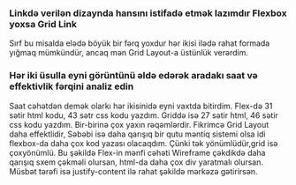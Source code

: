 ### Linkdə verilən dizaynda hansını istifadə etmək lazımdır Flexbox yoxsa Grid Link
Sırf bu misalda elədə böyük bir fərq yoxdur hər ikisi ilədə rahat formada yığmaq mümkündür, ancaq mən Grid Layout-a üstünlük verərdim.

### Hər iki üsulla eyni görüntünü əldə edərək aradakı saat və effektivlik fərqini analiz edin
Saat cəhətdən demək olarkı hər ikisinidə eyni vaxtda bitirdim. Flex-də 31 sətir html kodu, 43 sətr css kodu yazdım. Griddə isə 27 sətir html, 46 sətir css kodu yazdım. Bir-birinə çox yaxın rəqəmlərdir. Fikrimcə Grid Layout daha effektlidir, Səbəbi isə daha qarışıq bir qutu məntiq sistemi olsa idi flexbox-da daha çox kod yazası olacaqdım. Çünki tək yönümlüdür,grid isə çoxyönümlü.
Bu şəkildə Flex-in mənfi cəhəti Wireframe çəkdikdə  daha qarışıq sxem çəkməli olursan, html-da daha çox div yaratmalı olursan. Müsbət tərəfi isə justify-content ilə rahat şəkildə mərkəzə gətirirsən.


